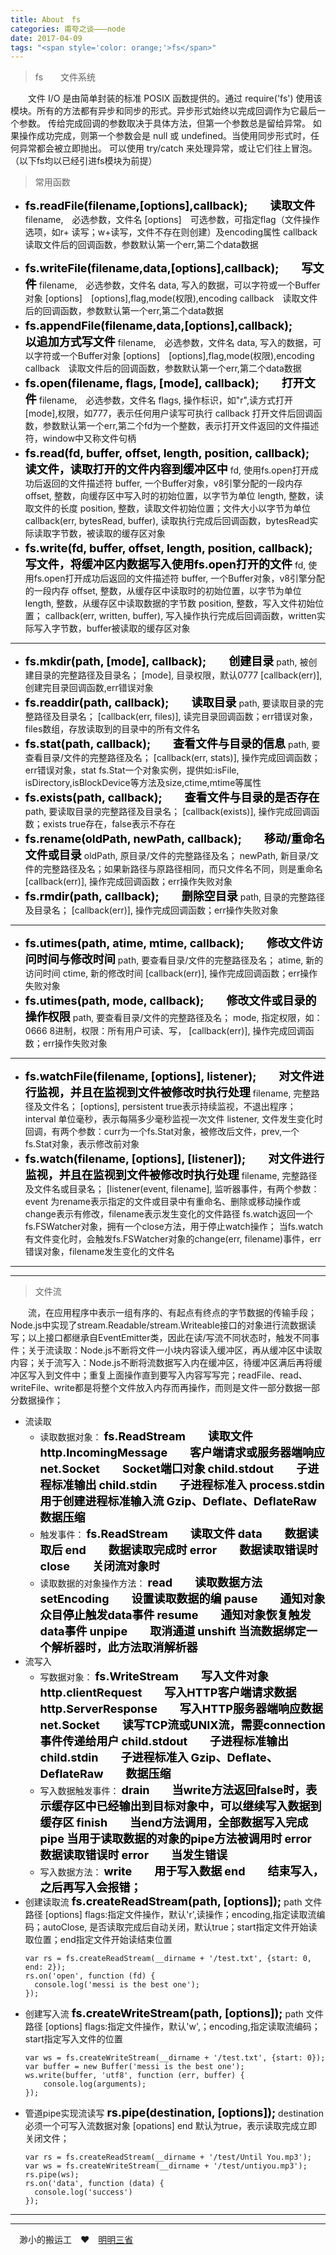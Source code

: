 ```yaml
---
title: About　fs
categories: 甫夸之谈———node
date: 2017-04-09
tags: "<span style='color: orange;'>fs</span>"
---
```


>fs　　文件系统

　　文件 I/O 是由简单封装的标准 POSIX 函数提供的。通过 require('fs') 使用该模块。所有的方法都有异步和同步的形式。异步形式始终以完成回调作为它最后一个参数。 传给完成回调的参数取决于具体方法，但第一个参数总是留给异常。 如果操作成功完成，则第一个参数会是 null 或 undefined。当使用同步形式时，任何异常都会被立即抛出。 可以使用 try/catch 来处理异常，或让它们往上冒泡。（以下fs均以已经引进fs模块为前提）
>常用函数

+	<b style="color:black;font-size:18px;">fs.readFile(filename,[options],callback);　　读取文件</b>
	filename,　必选参数，文件名 
	[options]　可选参数，可指定flag（文件操作选项，如r+ 读写；w+读写，文件不存在则创建）及encoding属性
	callback　读取文件后的回调函数，参数默认第一个err,第二个data数据
<!---more--->
+	<b style="color:black;font-size:18px;">fs.writeFile(filename,data,[options],callback);　　写文件</b>
	filename,　必选参数，文件名
	data, 写入的数据，可以字符或一个Buffer对象
	[options]　[options],flag,mode(权限),encoding
	callback　读取文件后的回调函数，参数默认第一个err,第二个data数据
+	<b style="color:black;font-size:18px;">fs.appendFile(filename,data,[options],callback);　　以追加方式写文件</b>
	filename,　必选参数，文件名
	data, 写入的数据，可以字符或一个Buffer对象
	[options]　[options],flag,mode(权限),encoding
	callback　读取文件后的回调函数，参数默认第一个err,第二个data数据
+	<b style="color:black;font-size:18px;">fs.open(filename, flags, [mode], callback);　　打开文件</b>
	filename,　必选参数，文件名
	flags, 操作标识，如"r",读方式打开
	[mode],权限，如777，表示任何用户读写可执行
	callback 打开文件后回调函数，参数默认第一个err,第二个fd为一个整数，表示打开文件返回的文件描述符，window中又称文件句柄
+	<b style="color:black;font-size:18px;">fs.read(fd, buffer, offset, length, position, callback);　　读文件，读取打开的文件内容到缓冲区中</b>
	fd, 使用fs.open打开成功后返回的文件描述符
	buffer, 一个Buffer对象，v8引擎分配的一段内存
	offset, 整数，向缓存区中写入时的初始位置，以字节为单位
	length, 整数，读取文件的长度
	position, 整数，读取文件初始位置；文件大小以字节为单位
	callback(err, bytesRead, buffer), 读取执行完成后回调函数，bytesRead实际读取字节数，被读取的缓存区对象
+	<b style="color:black;font-size:18px;">fs.write(fd, buffer, offset, length, position, callback);　　写文件，将缓冲区内数据写入使用fs.open打开的文件</b>
	fd, 使用fs.open打开成功后返回的文件描述符
	buffer, 一个Buffer对象，v8引擎分配的一段内存
	offset, 整数，从缓存区中读取时的初始位置，以字节为单位
	length, 整数，从缓存区中读取数据的字节数
	position, 整数，写入文件初始位置；
	callback(err, written, buffer), 写入操作执行完成后回调函数，written实际写入字节数，buffer被读取的缓存区对象
*****
+	<b style="color:black;font-size:18px;">fs.mkdir(path, [mode], callback);　　创建目录</b>
	path, 被创建目录的完整路径及目录名；
	[mode], 目录权限，默认0777
	[callback(err)], 创建完目录回调函数,err错误对象
+	<b style="color:black;font-size:18px;">fs.readdir(path, callback);　　读取目录</b>
	path, 要读取目录的完整路径及目录名；
	[callback(err, files)], 读完目录回调函数；err错误对象，files数组，存放读取到的目录中的所有文件名
+	<b style="color:black;font-size:18px;">fs.stat(path, callback);　　查看文件与目录的信息</b>
	path, 要查看目录/文件的完整路径及名；
	[callback(err, stats)], 操作完成回调函数；err错误对象，stat fs.Stat一个对象实例，提供如:isFile, isDirectory,isBlockDevice等方法及size,ctime,mtime等属性
+	<b style="color:black;font-size:18px;">fs.exists(path, callback);　　查看文件与目录的是否存在</b>
	path, 要读取目录的完整路径及目录名；
	[callback(exists)], 操作完成回调函数；exists true存在，false表示不存在
+	<b style="color:black;font-size:18px;">fs.rename(oldPath, newPath, callback);　　移动/重命名文件或目录</b>
	oldPath, 原目录/文件的完整路径及名；
	newPath, 新目录/文件的完整路径及名；如果新路径与原路径相同，而只文件名不同，则是重命名
	[callback(err)], 操作完成回调函数；err操作失败对象
+	<b style="color:black;font-size:18px;">fs.rmdir(path, callback);　　删除空目录</b>
	path, 目录的完整路径及目录名；
	[callback(err)], 操作完成回调函数；err操作失败对象
*****
+	<b style="color:black;font-size:18px;">fs.utimes(path, atime, mtime, callback);　　修改文件访问时间与修改时间</b>
	path, 要查看目录/文件的完整路径及名；
	atime, 新的访问时间
	ctime, 新的修改时间
	[callback(err)], 操作完成回调函数；err操作失败对象
+	<b style="color:black;font-size:18px;">fs.utimes(path, mode, callback);　　修改文件或目录的操作权限</b>
	path, 要查看目录/文件的完整路径及名；
	mode, 指定权限，如：0666 8进制，权限：所有用户可读、写，
	[callback(err)], 操作完成回调函数；err操作失败对象
*****
+	<b style="color:black;font-size:18px;">fs.watchFile(filename, [options], listener);　　对文件进行监视，并且在监视到文件被修改时执行处理</b>
	filename, 完整路径及文件名；
	[options], persistent true表示持续监视，不退出程序；interval 单位毫秒，表示每隔多少毫秒监视一次文件
	listener, 文件发生变化时回调，有两个参数：curr为一个fs.Stat对象，被修改后文件，prev,一个fs.Stat对象，表示修改前对象
+	<b style="color:black;font-size:18px;">fs.watch(filename, [options], [listener]);　　对文件进行监视，并且在监视到文件被修改时执行处理</b>
	filename, 完整路径及文件名或目录名；
	[listener(event, filename], 监听器事件，有两个参数：event 为rename表示指定的文件或目录中有重命名、删除或移动操作或change表示有修改，filename表示发生变化的文件路径
	fs.watch返回一个fs.FSWatcher对象，拥有一个close方法，用于停止watch操作；
	当fs.watch有文件变化时，会触发fs.FSWatcher对象的change(err, filename)事件，err错误对象，filename发生变化的文件名
*****
*****
>文件流

　　流，在应用程序中表示一组有序的、有起点有终点的字节数据的传输手段；Node.js中实现了stream.Readable/stream.Writeable接口的对象进行流数据读写；以上接口都继承自EventEmitter类，因此在读/写流不同状态时，触发不同事件；关于流读取：Node.js不断将文件一小块内容读入缓冲区，再从缓冲区中读取内容；关于流写入：Node.js不断将流数据写入内在缓冲区，待缓冲区满后再将缓冲区写入到文件中；重复上面操作直到要写入内容写写完；readFile、read、writeFile、write都是将整个文件放入内存而再操作，而则是文件一部分数据一部分数据操作；
+	流读取
	+	读取数据对象：
	<b style="color:black;font-size:18px;">fs.ReadStream　　读取文件</b>
	<b style="color:black;font-size:18px;">http.IncomingMessage　　客户端请求或服务器端响应</b>
	<b style="color:black;font-size:18px;">net.Socket　　Socket端口对象</b>
	<b style="color:black;font-size:18px;">child.stdout　　子进程标准输出</b>
	<b style="color:black;font-size:18px;">child.stdin　　子进程标准入</b>
	<b style="color:black;font-size:18px;">process.stdin　　用于创建进程标准输入流</b>
	<b style="color:black;font-size:18px;">Gzip、Deflate、DeflateRaw　　数据压缩</b>
	+	触发事件：
	<b style="color:black;font-size:18px;">fs.ReadStream　　读取文件</b>
	<b style="color:black;font-size:18px;">data　　数据读取后</b>
	<b style="color:black;font-size:18px;">end　　数据读取完成时</b>
	<b style="color:black;font-size:18px;">error　　数据读取错误时</b>
	<b style="color:black;font-size:18px;">close　　关闭流对象时</b>
	+	读取数据的对象操作方法：
	<b style="color:black;font-size:18px;">read　　读取数据方法</b>
	<b style="color:black;font-size:18px;">setEncoding　　设置读取数据的编</b>
	<b style="color:black;font-size:18px;">pause　　通知对象众目停止触发data事件</b>
	<b style="color:black;font-size:18px;">resume　　通知对象恢复触发data事件</b>
	<b style="color:black;font-size:18px;">unpipe　　取消通道</b>
	<b style="color:black;font-size:18px;">unshift   当流数据绑定一个解析器时，此方法取消解析器</b>
+	流写入
	+	写数据对象：
	<b style="color:black;font-size:18px;">fs.WriteStream　　写入文件对象</b>
	<b style="color:black;font-size:18px;">http.clientRequest　　写入HTTP客户端请求数据</b>
	<b style="color:black;font-size:18px;">http.ServerResponse　　写入HTTP服务器端响应数据</b>
	<b style="color:black;font-size:18px;">net.Socket　　读写TCP流或UNIX流，需要connection事件传递给用户</b>
	<b style="color:black;font-size:18px;">child.stdout　　子进程标准输出</b>
	<b style="color:black;font-size:18px;">child.stdin　　子进程标准入</b>
	<b style="color:black;font-size:18px;">Gzip、Deflate、DeflateRaw　　数据压缩</b>
	+	写入数据触发事件：
	<b style="color:black;font-size:18px;">drain　　当write方法返回false时，表示缓存区中已经输出到目标对象中，可以继续写入数据到缓存区</b>
	<b style="color:black;font-size:18px;">finish　　当end方法调用，全部数据写入完成</b>
	<b style="color:black;font-size:18px;">pipe             当用于读取数据的对象的pipe方法被调用时</b>
	<b style="color:black;font-size:18px;">error　　数据读取错误时</b>
	<b style="color:black;font-size:18px;">error　　当发生错误</b>
	+	写入数据方法：
	<b style="color:black;font-size:18px;">write　　用于写入数据</b>
	<b style="color:black;font-size:18px;">end　　结束写入，之后再写入会报错；</b>
+	创建读取流
	<b style="color:black;font-size:18px;">fs.createReadStream(path, [options]);</b>
	path 文件路径
	[options] flags:指定文件操作，默认'r',读操作；encoding,指定读取流编码；autoClose, 是否读取完成后自动关闭，默认true；start指定文件开始读取位置；end指定文件开始读结束位置
	```
	var rs = fs.createReadStream(__dirname + '/test.txt', {start: 0, end: 2});
	rs.on('open', function (fd) {
	  console.log('messi is the best one');
	});
	```
+	创建写入流
	<b style="color:black;font-size:18px;">fs.createWriteStream(path, [options]);</b>
	path 文件路径
	[options] flags:指定文件操作，默认'w',；encoding,指定读取流编码；start指定写入文件的位置
	```
	var ws = fs.createWriteStream(__dirname + '/test.txt', {start: 0});
	var buffer = new Buffer('messi is the best one');
	ws.write(buffer, 'utf8', function (err, buffer) {
		console.log(arguments);
	});
	```
+	管道pipe实现流读写
	<b style="color:black;font-size:18px;">rs.pipe(destination, [options]);</b>
	destination 必须一个可写入流数据对象
	[opations] end 默认为true，表示读取完成立即关闭文件；
	```
	var rs = fs.createReadStream(__dirname + '/test/Until You.mp3');
	var ws = fs.createWriteStream(__dirname + '/test/untiyou.mp3');
	rs.pipe(ws);
	rs.on('data', function (data) {
	  console.log('success')
	});
	```
*****
*****
　渺小的搬运工　<span>&hearts;</span>　<a href="http://www.jianshu.com/u/a7bbc65dd117">明明三省</a>
	
	
	
	
	
	
	
	
	
	
	
	
	
	
	
	
	
	
	
	
	
	
	
	
	
	
	
	
	
	
	
	
	
	
	
	
	
	
	
	
	
	
	
	
	
	
	
	
	
	
	
	
	
	
	
	
	
	
	
	
	